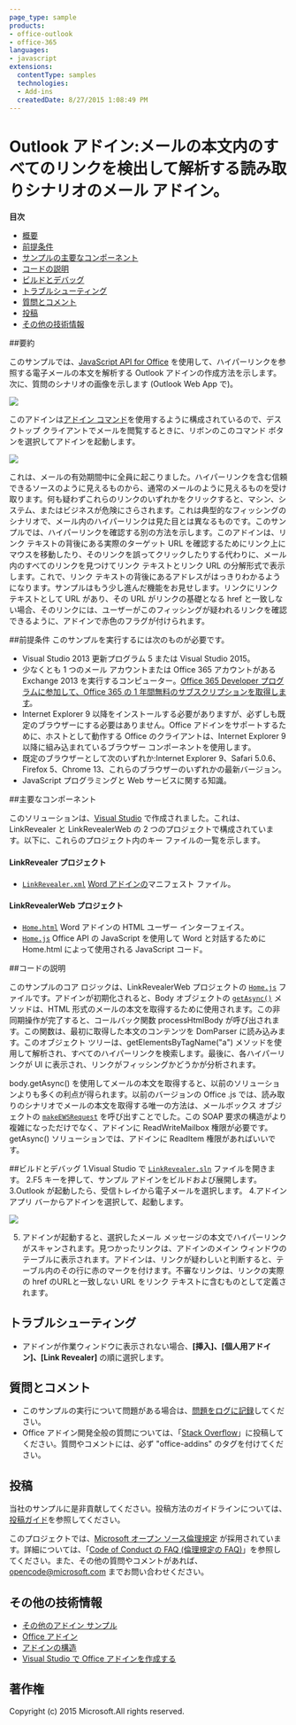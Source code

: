 ```yaml
---
page_type: sample
products:
- office-outlook
- office-365
languages:
- javascript
extensions:
  contentType: samples
  technologies:
  - Add-ins
  createdDate: 8/27/2015 1:08:49 PM
---
```

# Outlook アドイン:メールの本文内のすべてのリンクを検出して解析する読み取りシナリオのメール アドイン。 

**目次**

* [概要](#summary)
* [前提条件](#prerequisites)
* [サンプルの主要なコンポーネント](#components)
* [コードの説明](#codedescription)
* [ビルドとデバッグ](#build)
* [トラブルシューティング](#troubleshooting)
* [質問とコメント](#questions)
* [投稿](#contribute)
* [その他の技術情報](#additional-resources)

<a name="summary"></a>
##要約

このサンプルでは、[JavaScript API for Office](https://msdn.microsoft.com/library/b27e70c3-d87d-4d27-85e0-103996273298(v=office.15)) を使用して、ハイパーリンクを参照する電子メールの本文を解析する Outlook アドインの作成方法を示します。次に、質問のシナリオの画像を示します (Outlook Web App で)。

 ![](/readme-images/screen2.PNG)
 
このアドインは[アドイン コマンド](https://msdn.microsoft.com/EN-US/library/office/mt267547.aspx)を使用するように構成されているので、デスクトップ クライアントでメールを閲覧するときに、リボンのこのコマンド ボタンを選択してアドインを起動します。

![](/readme-images/commandbutton.png)

 これは、メールの有効期間中に全員に起こりました。ハイパーリンクを含む信頼できるソースのように見えるものから、通常のメールのように見えるものを受け取ります。何も疑わずこれらのリンクのいずれかをクリックすると、マシン、システム、またはビジネスが危険にさらされます。これは典型的なフィッシングのシナリオで、メール内のハイパーリンクは見た目とは異なるものです。このサンプルでは、ハイパーリンクを確認する別の方法を示します。このアドインは、リンク テキストの背後にある実際のターゲット URL を確認するためにリンク上にマウスを移動したり、そのリンクを誤ってクリックしたりする代わりに、メール内のすべてのリンクを見つけてリンク テキストとリンク URL の分解形式で表示します。これで、リンク テキストの背後にあるアドレスがはっきりわかるようになります。サンプルはもう少し進んだ機能をお見せします。リンクにリンク テキストとして URL があり、その URL がリンクの基礎となる href と一致しない場合、そのリンクには、ユーザーがこのフィッシングが疑われるリンクを確認できるように、アドインで赤色のフラグが付けられます。 

<a name="prerequisites"></a>
##前提条件
このサンプルを実行するには次のものが必要です。  

  - Visual Studio 2013 更新プログラム 5 または Visual Studio 2015。  
  - 少なくとも 1 つのメール アカウントまたは Office 365 アカウントがある Exchange 2013 を実行するコンピューター。[Office 365 Developer プログラムに参加して、Office 365 の 1 年間無料のサブスクリプションを取得します](https://aka.ms/devprogramsignup)。
  - Internet Explorer 9 以降をインストールする必要がありますが、必ずしも既定のブラウザーにする必要はありません。Office アドインをサポートするために、ホストとして動作する Office のクライアントは、Internet Explorer 9 以降に組み込まれているブラウザー コンポーネントを使用します。
  - 既定のブラウザーとして次のいずれか:Internet Explorer 9、Safari 5.0.6、Firefox 5、Chrome 13、これらのブラウザーのいずれかの最新バージョン。
  - JavaScript プログラミングと Web サービスに関する知識。

<a name="components"></a>
##主要なコンポーネント

このソリューションは、[Visual Studio](https://msdn.microsoft.com/library/office/fp179827.aspx#Tools_CreatingWithVS) で作成されました。これは、LinkRevealer と LinkRevealerWeb の 2 つのプロジェクトで構成されています。以下に、これらのプロジェクト内のキー ファイルの一覧を示します。 
#### LinkRevealer プロジェクト

* [```LinkRevealer.xml```](https://github.com/OfficeDev/Outlook-Add-in-LinkRevealer/blob/master/LinkRevealer/LinkRevealerManifest/LinkRevealer.xml) [Word アドインの](https://msdn.microsoft.com/library/office/jj220082.aspx#StartBuildingApps_AnatomyofApp)マニフェスト ファイル。

#### LinkRevealerWeb プロジェクト

* [```Home.html```](https://github.com/OfficeDev/Outlook-Add-in-LinkRevealer/blob/master/LinkRevealerWeb/AppRead/Home/Home.html) Word アドインの HTML ユーザー インターフェイス。
* [```Home.js```](https://github.com/OfficeDev/Outlook-Add-in-LinkRevealer/blob/master/LinkRevealerWeb/AppRead/Home/Home.js) Office API の JavaScript を使用して Word と対話するために Home.html によって使用される JavaScript コード。 


<a name="codedescription"></a>
##コードの説明

このサンプルのコア ロジックは、LinkRevealerWeb プロジェクトの [```Home.js```](https://github.com/OfficeDev/Outlook-Add-in-LinkRevealer/blob/master/LinkRevealerWeb/AppRead/Home/Home.js) ファイルです。アドインが初期化されると、Body オブジェクトの [```getAsync()```](https://msdn.microsoft.com/library/office/mt269089.aspx) メソッドは、HTML 形式のメールの本文を取得するために使用されます。この非同期操作が完了すると、コールバック関数 processHtmlBody が呼び出されます。この関数は、最初に取得した本文のコンテンツを DomParser に読み込みます。このオブジェクト ツリーは、getElementsByTagName("a") メソッドを使用して解析され、すべてのハイパーリンクを検索します。最後に、各ハイパーリンクが UI に表示され、リンクがフィッシングかどうかが分析されます。 

body.getAsync() を使用してメールの本文を取得すると、以前のソリューションよりも多くの利点が得られます。以前のバージョンの Office .js では、読み取りのシナリオでメールの本文を取得する唯一の方法は、メールボックス オブジェクトの [```makeEWSRequest```](https://msdn.microsoft.com/library/office/fp161019.aspx) を呼び出すことでした。この SOAP 要求の構造がより複雑になっただけでなく、アドインに ReadWriteMailbox 権限が必要です。getAsync() ソリューションでは、アドインに ReadItem 権限があればいいです。  

<a name="build"></a>
##ビルドとデバッグ
1.Visual Studio で [```LinkRevealer.sln```](LinkRevealer.sln) ファイルを開きます。
2.F5 キーを押して、サンプル アドインをビルドおよび展開します。
3.Outlook が起動したら、受信トレイから電子メールを選択します。
4.アドイン アプリ バーからアドインを選択して、起動します。

![](readme-images/screen1.PNG)


5. アドインが起動すると、選択したメール メッセージの本文でハイパーリンクがスキャンされます。見つかったリンクは、アドインのメイン ウィンドウのテーブルに表示されます。アドインは、リンクが疑わしいと判断すると、テーブル内のその行に赤のマークを付けます。不審なリンクは、リンクの実際の href のURLと一致しない URL をリンク テキストに含むものとして定義されます。 


<a name="troubleshooting"></a>
## トラブルシューティング

- アドインが作業ウィンドウに表示されない場合、**[挿入]、[個人用アドイン]、[Link Revealer]** の順に選択します。

<a name="questions"></a>
## 質問とコメント

- このサンプルの実行について問題がある場合は、[問題をログに記録](https://github.com/OfficeDev/Outlook-Add-in-LinkRevealer/issues)してください。
- Office アドイン開発全般の質問については、「[Stack Overflow](http://stackoverflow.com/questions/tagged/office-addins)」に投稿してください。質問やコメントには、必ず "office-addins" のタグを付けてください。

<a name="contribute"></a>
## 投稿 ##
当社のサンプルに是非貢献してください。投稿方法のガイドラインについては、[投稿ガイド](./Contributing.md)を参照してください。

このプロジェクトでは、[Microsoft オープン ソース倫理規定](https://opensource.microsoft.com/codeofconduct/) が採用されています。詳細については、「[Code of Conduct の FAQ (倫理規定の FAQ)](https://opensource.microsoft.com/codeofconduct/faq/)」を参照してください。また、その他の質問やコメントがあれば、[opencode@microsoft.com](mailto:opencode@microsoft.com) までお問い合わせください。


<a name="additional-resources"></a>
## その他の技術情報 ##

- [その他のアドイン サンプル](https://github.com/OfficeDev?utf8=%E2%9C%93&query=-Add-in)
- [Office アドイン](http://msdn.microsoft.com/library/office/jj220060.aspx)
- [アドインの構造](https://msdn.microsoft.com/library/office/jj220082.aspx#StartBuildingApps_AnatomyofApp)
- [Visual Studio で Office アドインを作成する](https://msdn.microsoft.com/library/office/fp179827.aspx#Tools_CreatingWithVS)


## 著作権
Copyright (c) 2015 Microsoft.All rights reserved.

